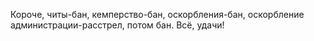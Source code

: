 Короче, читы-бан, кемперство-бан, оскорбления-бан, оскорбление администрации-расстрел, потом бан. Всё, удачи!
